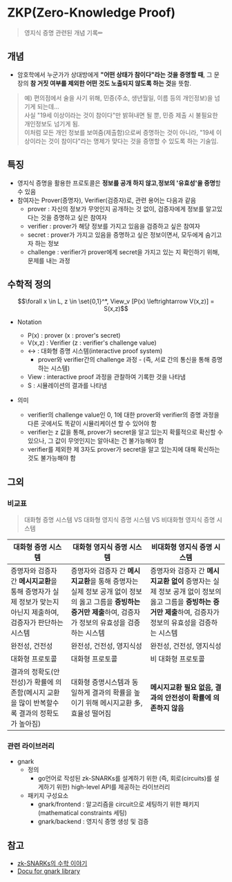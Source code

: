 # ZKP(Zero-Knowledge Proof)
> 영지식 증명 관련된 개념 기록✏

## 개념
- 암호학에서 누군가가 상대방에게 **"어떤 상태가 참이다"라는 것을 증명할 때**, 그 문장의 **참 거짓 여부를 제외한 어떤 것도 노출되지 않도록 하는 것**을 뜻함.
> 예) 편의점에서 술을 사기 위해, 민증(주소, 생년월일, 이름 등의 개인정보)을 넘기게 되는데...   
  사실 "19세 이상이라는 것이 참이다"만 밝혀내면 될 뿐, 민증 제출 시 불필요한 개인정보도 넘기게 됨.   
  이처럼 모든 개인 정보를 보여줌(제출함)으로써 증명하는 것이 아니라, "19세 이상이라는 것이 참이다"라는 명제가 맞다는 것을 증명할 수 있도록 하는 기술임.

## 특징
- 영지식 증명을 활용한 프로토콜은 **정보를 공개 하지 않고**,**정보의 '유효성'을 증명**할 수 있음
- 참여자는 Prover(증명자), Verifier(검증자)로, 관련 용어는 다음과 같음
  + prover : 자신의 정보가 무엇인지 공개하는 것 없이, 검증자에게 정보를 알고있다는 것을 증명하고 싶은 참여자
  + verifier : prover가 해당 정보를 가지고 있음을 검증하고 싶은 참여자
  + secret : prover가 가지고 있음을 증명하고 싶은 정보이면서, 모두에게 숨기고자 하는 정보
  + challenge : verifier가 prover에게 secret을 가지고 있는 지 확인하기 위해, 문제를 내는 과정

## 수학적 정의

$$\forall x \in L, z \in \set{0,1}^*, View_v [P(x) \leftrightarrow V(x,z)] = S(x,z)$$

+ Notation
  + P(x) : prover (x : prover's secret)
  + V(x,z) : Verifier (z : verifier's challenge value)
  + ↔ : 대화형 증명 시스템(interactive proof system)
     + prover와 verifier간의 challenge 과정 - (즉, 서로 간의 통신을 통해 증명하는 시스템)
  + View : interactive proof 과정을 관찰하여 기록한 것을 나타냄
  + S : 시뮬레이션의 결과를 나타냄
 
+ 의미
  + verifier의 challenge value인 0, 1에 대한 prover와 verifier의 증명 과정을 다른 곳에서도 똑같이 시뮬리케이션 할 수 있어야 함
  + verifier는 z 값을 통해, prover가 secret을 알고 있는지 확률적으로 확신할 수 있으나, 그 값이 무엇인지는 알아내는 건 불가능해야 함
  + verifier를 제외한 제 3자도 prover가 secret을 알고 있는지에 대해 확신하는 것도 불가능해야 함

## 그외
### 비교표
> 대화형 증명 시스템 VS 대화형 영지식 증명 시스템 VS 비대화형 영지식 증명 시스템

| 대화형 증명 시스템 | 대화형 영지식 증명 시스템 | 비대화형 영지식 증명 시스템 |
|------------------|-------------------------|--------------------------------|
|증명자와 검증자 간 **메시지교환**을 통해 증명자가 실제 정보가 맞는지 아닌지 제출하여, 검증자가 판단하는 시스템 | 증명자와 검증자 간 **메시지교환**을 통해 증명자는 실제 정보 공개 없이 정보의 옳고 그름을 **증빙하는 증거만 제출**하여, 검증자가 정보의 유효성을 검증하는 시스템 | 증명자와 검증자 간 **메시지교환 없이** 증명자는 실제 정보 공개 없이 정보의 옳고 그름을 **증빙하는 증거만 제출**하여, 검증자가 정보의 유효성을 검증하는 시스템|
|완전성, 건전성|완전성, 건전성, 영지식성|완전성, 건전성, 영지식성|
|대화형 프로토콜|대화형 프로토콜|비 대화형 프로토콜|
|결과의 정확도(안전성)가 확률에 의존함(메시지 교환을 많이 반복할수록 결과의 정확도가 높아짐) | 대화형 증명시스템과 동일하게 결과의 확률을 높이기 위해 메시지교환 多, 효율성 떨어짐|**메시지교환 필요 없음, 결과의 안전성이 확률에 의존하지 않음**|

### 관련 라이브러리
+ gnark
   + 정의
      + go언어로 작성된 zk-SNARKs를 설계하기 위한 (즉, 회로(circuits)를 설게하기 위한) high-level API를 제공하는 라이브러리
   + 패키지 구성요소
      + gnark/frontend : 알고리즘을 circuit으로 세팅하기 위한 패키지 (mathematical constraints 세팅)
      + gnark/backend : 영지식 증명 생성 및 검증


## 참고
- [zk-SNARKs의 수학 이야기](https://hyun-jeong.medium.com/zk-snarks%EC%9D%98-%EC%88%98%ED%95%99-%EC%9D%B4%EC%95%BC%EA%B8%B0-1-e960e76f705a)
- [Docu for gnark library](https://docs.gnark.consensys.io/overview)
  
